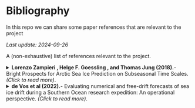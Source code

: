 # Bibliography
In this repo we can share some paper references that are relevant to the project

_Last update: 2024-09-26_

A (non-exhaustive) list of references relevant to the project.



<!-- -------------- Paper ------------------ -->
<details>
<summary><strong> Lorenzo Zampieri  , Helge F. Goessling   , and Thomas Jung (2018).</strong>- Bright Prospects for Arctic Sea Ice Prediction on Subseasonal Time Scales. <i>(Click to read more)</i>.</summary>

* Assessment of the skill of operational forecast systems in predicting the location of the Arctic sea ice edge, based on the S2S databased (weather-seasonal operational forecast systems)
* Geophysical Research Letters (GRL).
*  [https://doi.org/10.1029/2020JD033610](https://doi.org/10.1029/2018GL079394)
```
Zampieri, L., Goessling, H. F., & Jung, T. (2018). Bright prospects for Arctic
sea ice prediction on subseasonal time scales. Geophysical Research Letters, 45, 9731–9738.
```
</details>

<!-- -------------- Paper ------------------ -->
<details>
<summary><strong> de Vos et al (2022).</strong>- Evaluating numerical and free-drift forecasts of sea ice drift during a Southern Ocean research expedition: An operational perspective. <i>(Click to read more)</i>.</summary>

* 
* Journal of Operational Oceanography, 15:3, 187-203.
*  [https://doi.org/10.1080/1755876X.2021.1883293](https://doi.org/10.1080/1755876X.2021.1883293)
```
Marc de Vos, Michael Barnes, Louise C. Biddle, Sebastiaan Swart, Carla- Louise Ramjukadh & Marcello Vichi  (2022). Evaluating numerical and free-drift forecasts of sea ice drift during a Southern Ocean research expedition: An operational perspective. Geophysical Research Letters, 45, 9731–9738.
```
</details>
